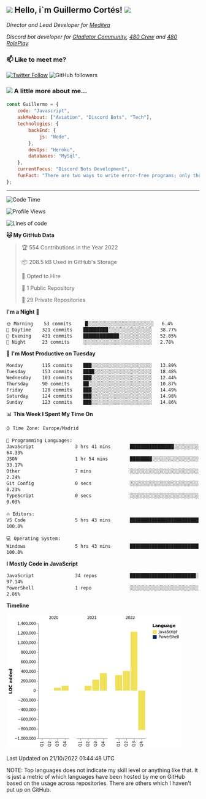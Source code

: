 <h2><img src="https://emojis.slackmojis.com/emojis/images/1531849430/4246/blob-sunglasses.gif?1531849430" width="30"/> Hello, i`m Guillermo Cortés! <img src="https://media.giphy.com/media/PiuVH04cd9JcmqqWKK/giphy.gif" width="50"></h2>
<p><em>Director and Lead Developer for <a href="https://mediteavirtual.es/">Meditea</a>
</em></p>
<p><em>Discord bot developer for <a href="https://discord.comunidadgladiator.com">Gladiator Community</a>, <a href="https://discord.gg/UpvpkUbGdA">480 Crew</a> and <a href="https://discord.gg/dmMRQgH3tu">480 RolePlay</a>
</em></p>

### 📫 Like to meet me?

[![Twitter Follow](https://img.shields.io/twitter/follow/concara3443?label=Follow)](https://twitter.com/intent/follow?screen_name=concara3443)
![GitHub followers](https://img.shields.io/github/followers/concara3443?label=Follow&style=social)

### <img src="https://media.giphy.com/media/WFZvB7VIXBgiz3oDXE/giphy.gif" width="50"> A little more about me...  

```javascript
const Guillermo = {
    code: "Javascript",
    askMeAbout: ["Aviation", "Discord Bots", "Tech"],
    technologies: {
        backEnd: {
            js: "Node",
        },
        devOps: "Heroku",
        databases: "MySql",
    },
    currentFocus: "Discord Bots Development",
    funFact: "There are two ways to write error-free programs; only the third one works"
};
```

---

<!--START_SECTION:waka-->
![Code Time](http://img.shields.io/badge/Code%20Time-152%20hrs%2014%20mins-blue)

![Profile Views](http://img.shields.io/badge/Profile%20Views-1-blue)

![Lines of code](https://img.shields.io/badge/From%20Hello%20World%20I%27ve%20Written-2%20Million%20lines%20of%20code-blue)

**🐱 My GitHub Data** 

> 🏆 554 Contributions in the Year 2022
 > 
> 📦 208.5 kB Used in GitHub's Storage 
 > 
> 💼 Opted to Hire
 > 
> 📜 1 Public Repository 
 > 
> 🔑 29 Private Repositories  
 > 
**I'm a Night 🦉** 

```text
🌞 Morning    53 commits     █░░░░░░░░░░░░░░░░░░░░░░░░   6.4% 
🌆 Daytime    321 commits    █████████░░░░░░░░░░░░░░░░   38.77% 
🌃 Evening    431 commits    █████████████░░░░░░░░░░░░   52.05% 
🌙 Night      23 commits     ░░░░░░░░░░░░░░░░░░░░░░░░░   2.78%

```
📅 **I'm Most Productive on Tuesday** 

```text
Monday       115 commits    ███░░░░░░░░░░░░░░░░░░░░░░   13.89% 
Tuesday      153 commits    ████░░░░░░░░░░░░░░░░░░░░░   18.48% 
Wednesday    103 commits    ███░░░░░░░░░░░░░░░░░░░░░░   12.44% 
Thursday     90 commits     ██░░░░░░░░░░░░░░░░░░░░░░░   10.87% 
Friday       120 commits    ███░░░░░░░░░░░░░░░░░░░░░░   14.49% 
Saturday     124 commits    ███░░░░░░░░░░░░░░░░░░░░░░   14.98% 
Sunday       123 commits    ███░░░░░░░░░░░░░░░░░░░░░░   14.86%

```


📊 **This Week I Spent My Time On** 

```text
⌚︎ Time Zone: Europe/Madrid

💬 Programming Languages: 
JavaScript               3 hrs 41 mins       ████████████████░░░░░░░░░   64.33% 
JSON                     1 hr 54 mins        ████████░░░░░░░░░░░░░░░░░   33.17% 
Other                    7 mins              ░░░░░░░░░░░░░░░░░░░░░░░░░   2.24% 
Git Config               0 secs              ░░░░░░░░░░░░░░░░░░░░░░░░░   0.23% 
TypeScript               0 secs              ░░░░░░░░░░░░░░░░░░░░░░░░░   0.03%

🔥 Editors: 
VS Code                  5 hrs 43 mins       █████████████████████████   100.0%

💻 Operating System: 
Windows                  5 hrs 43 mins       █████████████████████████   100.0%

```

**I Mostly Code in JavaScript** 

```text
JavaScript               34 repos            ████████████████████████░   97.14% 
PowerShell               1 repo              ░░░░░░░░░░░░░░░░░░░░░░░░░   2.86%

```


**Timeline**

![Chart not found](https://raw.githubusercontent.com/Concara3443/Concara3443/main/charts/bar_graph.png) 


 Last Updated on 21/10/2022 01:44:48 UTC
<!--END_SECTION:waka-->

NOTE: Top languages does not indicate my skill level or anything like that. It is just a metric of which languages have been hosted by me on GitHub based on the usage across repositories. There are others which I haven't put up on GitHub.
